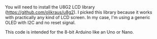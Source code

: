 You will need to install the U8G2 LCD library (https://github.com/olikraus/u8g2). I picked this library because it works with practically any kind of LCD screen. In my case, I'm using a generic OLED with I2C and no reset signal.

This code is intended for the 8-bit Arduino like an Uno or Nano.